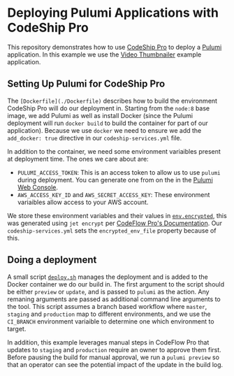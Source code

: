 # Deploying Pulumi Applications with CodeShip Pro

This repository demonstrates how to use [CodeShip Pro](https://codeship.com/features/pro) to deploy a [Pulumi](https://pulumi.io) application. In this example we use the [Video Thumbnailer](https://github.com/pulumi/examples/tree/master/cloud-js-thumbnailer) example application.

## Setting Up Pulumi for CodeShip Pro

The `[Dockerfile](./Dockerfile)` describes how to build the environment CodeShip Pro will do our deployment in. Starting from the `node:8` base image, we add Pulumi as well as install Docker (since the Pulumi deployment will run `docker build` to build the container for part of our application). Because we use `docker` we need to ensure we add the `add_docker: true` directive in our `codeship-services.yml` file.

In addition to the container, we need some environment variaibles present at deployment time. The ones we care about are:

 - `PULUMI_ACCESS_TOKEN`: This is an access token to allow us to use `pulumi` during deployment. You can generate one from on the in the [Pulumi Web Console](https://app.pulumi.com/account/tokens).
 - `AWS_ACCESS_KEY_ID` and `AWS_SECRET_ACCESS_KEY`: These environment variaibles allow access to your AWS account.
 
We store these environment variables and their values in [`env.encrypted`](./env.encrypted), this was generated using `jet encrypt` per [CodeFlow Pro's Documentation](https://documentation.codeship.com/pro/builds-and-configuration/environment-variables/#encrypted-environment-variables). Our `codeship-services.yml` sets the `encrypted_env_file` property because of this.

## Doing a deployment

A small script [`deploy.sh`](./deploy.sh) manages the deployment and is added to the Docker container we do our build in. The first argument to the script should be either `preview` or `update`, and is passed to `pulumi` as the action. Any remaning arguments are passed as additional command line arguments to the tool. This script assumes a branch based workflow where `master`, `staging` and `production` map to different environments, and we use the `CI_BRANCH` environment variaible to determine one which environment to target.

In addition, this example leverages manual steps in CodeFlow Pro that updates to `staging` and `production` require an owner to approve them first. Before pausing the build for manual approval, we run a `pulumi preview` so that an operator can see the potential impact of the update in the build log.


